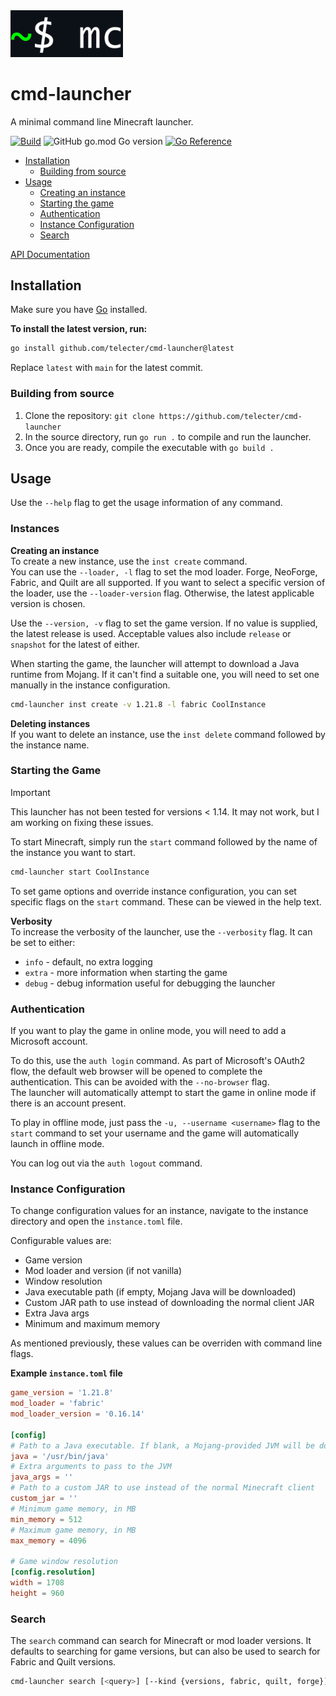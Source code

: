 <img src="docs/icon.png" width="180">

# cmd-launcher

A minimal command line Minecraft launcher.

[![Build](https://github.com/telecter/cmd-launcher/actions/workflows/build.yml/badge.svg)](https://github.com/telecter/cmd-launcher/actions/workflows/build.yml)
![GitHub go.mod Go version](https://img.shields.io/github/go-mod/go-version/telecter/cmd-launcher)
[![Go Reference](https://pkg.go.dev/badge/github.com/telecter/cmd-launcher.svg)](https://pkg.go.dev/github.com/telecter/cmd-launcher)

- [Installation](#installation)
  - [Building from source](#building-from-source)
- [Usage](#usage)
  - [Creating an instance](#creating-an-instance)
  - [Starting the game](#starting-the-game)
  - [Authentication](#authentication)
  - [Instance Configuration](#instance-configuration)
  - [Search](#search)

[API Documentation](docs/API.md)

## Installation

Make sure you have [Go](https://go.dev) installed.

**To install the latest version, run:**

```bash
go install github.com/telecter/cmd-launcher@latest
```

Replace `latest` with `main` for the latest commit.

### Building from source

1. Clone the repository: `git clone https://github.com/telecter/cmd-launcher`
2. In the source directory, run `go run .` to compile and run the launcher.
3. Once you are ready, compile the executable with `go build .`

## Usage

Use the `--help` flag to get the usage information of any command.

### Instances

**Creating an instance**  
To create a new instance, use the `inst create` command.  
You can use the `--loader, -l` flag to set the mod loader. Forge, NeoForge, Fabric, and Quilt are all supported. If you want to select a specific version of the loader, use the `--loader-version` flag. Otherwise, the latest applicable version is chosen.

Use the `--version, -v` flag to set the game version. If no value is supplied, the latest release is used. Acceptable values also include `release` or `snapshot` for the latest of either.

When starting the game, the launcher will attempt to download a Java runtime from Mojang. If it can't find a suitable one, you will need to set one manually in the instance configuration.

```sh
cmd-launcher inst create -v 1.21.8 -l fabric CoolInstance
```

**Deleting instances**  
If you want to delete an instance, use the `inst delete` command followed by the instance name.

### Starting the Game

> [!IMPORTANT]
> This launcher has not been tested for versions < 1.14. It may not work, but I am working on fixing these issues.

To start Minecraft, simply run the `start` command followed by the name of the instance you want to start.

```bash
cmd-launcher start CoolInstance
```

To set game options and override instance configuration, you can set specific flags on the `start` command. These can be viewed in the help text.

**Verbosity**  
To increase the verbosity of the launcher, use the `--verbosity` flag. It can be set to either:

- `info` - default, no extra logging
- `extra` - more information when starting the game
- `debug` - debug information useful for debugging the launcher

### Authentication

If you want to play the game in online mode, you will need to add a Microsoft account.

To do this, use the `auth login` command. As part of Microsoft's OAuth2 flow, the default web browser will be opened to complete the authentication. This can be avoided with the `--no-browser` flag.  
The launcher will automatically attempt to start the game in online mode if there is an account present.

To play in offline mode, just pass the `-u, --username <username>` flag to the `start` command
to set your username and the game will automatically launch in offline mode.

You can log out via the `auth logout` command.

### Instance Configuration

To change configuration values for an instance, navigate to the instance directory and open the `instance.toml` file.

Configurable values are:

- Game version
- Mod loader and version (if not vanilla)
- Window resolution
- Java executable path (if empty, Mojang Java will be downloaded)
- Custom JAR path to use instead of downloading the normal client JAR
- Extra Java args
- Minimum and maximum memory

As mentioned previously, these values can be overriden with command line flags.

**Example `instance.toml` file**

```toml
game_version = '1.21.8'
mod_loader = 'fabric'
mod_loader_version = '0.16.14'

[config]
# Path to a Java executable. If blank, a Mojang-provided JVM will be downloaded.
java = '/usr/bin/java'
# Extra arguments to pass to the JVM
java_args = ''
# Path to a custom JAR to use instead of the normal Minecraft client
custom_jar = ''
# Minimum game memory, in MB
min_memory = 512
# Maximum game memory, in MB
max_memory = 4096

# Game window resolution
[config.resolution]
width = 1708
height = 960

```

### Search

The `search` command can search for Minecraft or mod loader versions. It defaults to searching for game versions, but can also be used to search for Fabric and Quilt versions.

```bash
cmd-launcher search [<query>] [--kind {versions, fabric, quilt, forge}]
```
